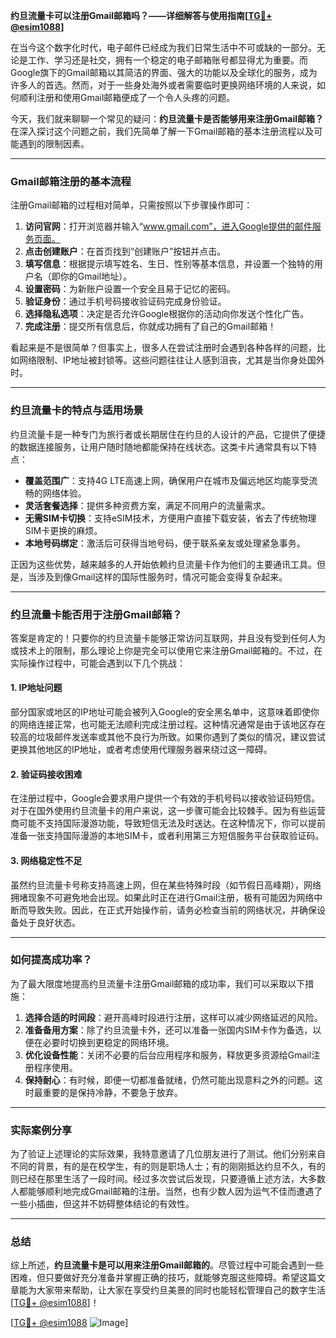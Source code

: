 **约旦流量卡可以注册Gmail邮箱吗？——详细解答与使用指南[[TG💪+ @esim1088](https://t.me/s/esim1088)]**

在当今这个数字化时代，电子邮件已经成为我们日常生活中不可或缺的一部分。无论是工作、学习还是社交，拥有一个稳定的电子邮箱账号都显得尤为重要。而Google旗下的Gmail邮箱以其简洁的界面、强大的功能以及全球化的服务，成为许多人的首选。然而，对于一些身处海外或者需要临时更换网络环境的人来说，如何顺利注册和使用Gmail邮箱便成了一个令人头疼的问题。

今天，我们就来聊聊一个常见的疑问：**约旦流量卡是否能够用来注册Gmail邮箱？** 在深入探讨这个问题之前，我们先简单了解一下Gmail邮箱的基本注册流程以及可能遇到的限制因素。

---

### Gmail邮箱注册的基本流程

注册Gmail邮箱的过程相对简单，只需按照以下步骤操作即可：

1. **访问官网**：打开浏览器并输入“www.gmail.com”，进入Google提供的邮件服务页面。
2. **点击创建账户**：在首页找到“创建账户”按钮并点击。
3. **填写信息**：根据提示填写姓名、生日、性别等基本信息，并设置一个独特的用户名（即你的Gmail地址）。
4. **设置密码**：为新账户设置一个安全且易于记忆的密码。
5. **验证身份**：通过手机号码接收验证码完成身份验证。
6. **选择隐私选项**：决定是否允许Google根据你的活动向你发送个性化广告。
7. **完成注册**：提交所有信息后，你就成功拥有了自己的Gmail邮箱！

看起来是不是很简单？但事实上，很多人在尝试注册时会遇到各种各样的问题，比如网络限制、IP地址被封锁等。这些问题往往让人感到沮丧，尤其是当你身处国外时。

---

### 约旦流量卡的特点与适用场景

约旦流量卡是一种专门为旅行者或长期居住在约旦的人设计的产品，它提供了便捷的数据连接服务，让用户随时随地都能保持在线状态。这类卡片通常具有以下特点：

- **覆盖范围广**：支持4G LTE高速上网，确保用户在城市及偏远地区均能享受流畅的网络体验。
- **灵活套餐选择**：提供多种资费方案，满足不同用户的流量需求。
- **无需SIM卡切换**：支持eSIM技术，方便用户直接下载安装，省去了传统物理SIM卡更换的麻烦。
- **本地号码绑定**：激活后可获得当地号码，便于联系亲友或处理紧急事务。

正因为这些优势，越来越多的人开始依赖约旦流量卡作为他们的主要通讯工具。但是，当涉及到像Gmail这样的国际性服务时，情况可能会变得复杂起来。

---

### 约旦流量卡能否用于注册Gmail邮箱？

答案是肯定的！只要你的约旦流量卡能够正常访问互联网，并且没有受到任何人为或技术上的限制，那么理论上你是完全可以使用它来注册Gmail邮箱的。不过，在实际操作过程中，可能会遇到以下几个挑战：

#### 1. IP地址问题
部分国家或地区的IP地址可能会被列入Google的安全黑名单中，这意味着即使你的网络连接正常，也可能无法顺利完成注册过程。这种情况通常是由于该地区存在较高的垃圾邮件发送率或其他不良行为所致。如果你遇到了类似的情况，建议尝试更换其他地区的IP地址，或者考虑使用代理服务器来绕过这一障碍。

#### 2. 验证码接收困难
在注册过程中，Google会要求用户提供一个有效的手机号码以接收验证码短信。对于在国外使用约旦流量卡的用户来说，这一步骤可能会比较棘手。因为有些运营商可能不支持国际漫游功能，导致短信无法及时送达。在这种情况下，你可以提前准备一张支持国际漫游的本地SIM卡，或者利用第三方短信服务平台获取验证码。

#### 3. 网络稳定性不足
虽然约旦流量卡号称支持高速上网，但在某些特殊时段（如节假日高峰期），网络拥堵现象不可避免地会出现。如果此时正在进行Gmail注册，极有可能因为网络中断而导致失败。因此，在正式开始操作前，请务必检查当前的网络状况，并确保设备处于良好状态。

---

### 如何提高成功率？

为了最大限度地提高约旦流量卡注册Gmail邮箱的成功率，我们可以采取以下措施：

1. **选择合适的时间段**：避开高峰时段进行注册，这样可以减少网络延迟的风险。
2. **准备备用方案**：除了约旦流量卡外，还可以准备一张国内SIM卡作为备选，以便在必要时切换到更稳定的网络环境。
3. **优化设备性能**：关闭不必要的后台应用程序和服务，释放更多资源给Gmail注册程序使用。
4. **保持耐心**：有时候，即便一切都准备就绪，仍然可能出现意料之外的问题。这时最重要的是保持冷静，不要急于放弃。

---

### 实际案例分享

为了验证上述理论的实际效果，我特意邀请了几位朋友进行了测试。他们分别来自不同的背景，有的是在校学生，有的则是职场人士；有的刚刚抵达约旦不久，有的则已经在那里生活了一段时间。经过多次尝试后发现，只要遵循上述方法，大多数人都能够顺利地完成Gmail邮箱的注册。当然，也有少数人因为运气不佳而遭遇了一些小插曲，但这并不妨碍整体结论的有效性。

---

### 总结

综上所述，**约旦流量卡是可以用来注册Gmail邮箱的**。尽管过程中可能会遇到一些困难，但只要做好充分准备并掌握正确的技巧，就能够克服这些障碍。希望这篇文章能为大家带来帮助，让大家在享受约旦美景的同时也能轻松管理自己的数字生活[[TG💪+ @esim1088](https://t.me/s/esim1088)]！

[[TG💪+ @esim1088](https://t.me/s/esim1088) ![Image](https://i.postimg.cc/4NQfJmqS/Snipaste-2025-05-13-00-14-12.png)]